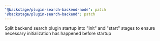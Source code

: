 ```yaml
---
'@backstage/plugin-search-backend-node': patch
'@backstage/plugin-search-backend': patch
---
```


Split backend search plugin startup into "init" and "start" stages to ensure necessary initialization has happened before startup

